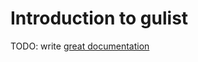 # Introduction to gulist

TODO: write [great documentation](http://jacobian.org/writing/great-documentation/what-to-write/)
